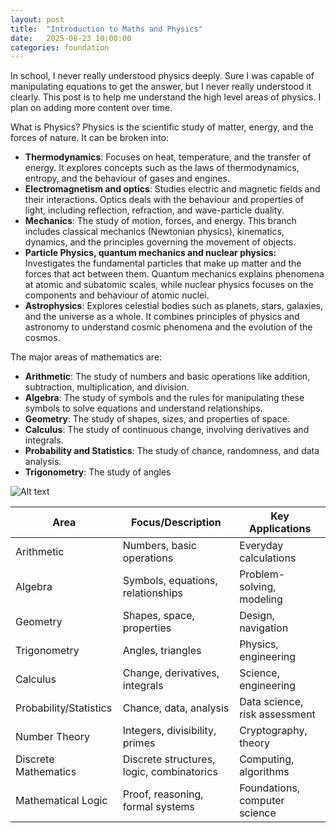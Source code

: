 ```yaml
---
layout: post
title:  "Introduction to Maths and Physics"
date:   2025-08-23 10:00:00
categories: foundation
---
```


In school, I never really understood physics deeply. Sure I was capable of manipulating equations to get the answer, but I never really understood it clearly.  This post is to help me understand the high level areas of physics. I plan on adding more content over time.

What is Physics? Physics is the scientific study of matter, energy, and the forces of nature. It can be broken into:
- **Thermodynamics**: Focuses on heat, temperature, and the transfer of energy. It explores concepts such as the laws of thermodynamics, entropy, and the behaviour of gases and engines.
- **Electromagnetism and optics**: Studies electric and magnetic fields and their interactions. Optics deals with the behaviour and properties of light, including reflection, refraction, and wave-particle duality.
- **Mechanics**: The study of motion, forces, and energy. This branch includes classical mechanics (Newtonian physics), kinematics, dynamics, and the principles governing the movement of objects.
- **Particle Physics, quantum mechanics and nuclear physics:** Investigates the fundamental particles that make up matter and the forces that act between them. Quantum mechanics explains phenomena at atomic and subatomic scales, while nuclear physics focuses on the components and behaviour of atomic nuclei.
- **Astrophysics**: Explores celestial bodies such as planets, stars, galaxies, and the universe as a whole. It combines principles of physics and astronomy to understand cosmic phenomena and the evolution of the cosmos.


The major areas of mathematics are:
- **Arithmetic**: The study of numbers and basic operations like addition, subtraction, multiplication, and division.
- **Algebra**: The study of symbols and the rules for manipulating these symbols to solve equations and understand relationships.
- **Geometry**: The study of shapes, sizes, and properties of space.
- **Calculus**: The study of continuous change, involving derivatives and integrals.
- **Probability and Statistics**: The study of chance, randomness, and data analysis.
- **Trigonometry**: The study of angles


<img src="/assets/maths.png" alt="Alt text" style="max-width: 100%; height: auto;" />    

| Area                  | Focus/Description                                   | Key Applications                  |
|-----------------------|-----------------------------------------------------|-----------------------------------|
| Arithmetic            | Numbers, basic operations                           | Everyday calculations             |
| Algebra               | Symbols, equations, relationships                   | Problem-solving, modeling         |
| Geometry              | Shapes, space, properties                           | Design, navigation                |
| Trigonometry          | Angles, triangles                                   | Physics, engineering              |
| Calculus              | Change, derivatives, integrals                      | Science, engineering              |
| Probability/Statistics| Chance, data, analysis                              | Data science, risk assessment     |
| Number Theory         | Integers, divisibility, primes                      | Cryptography, theory              |
| Discrete Mathematics  | Discrete structures, logic, combinatorics           | Computing, algorithms             |
| Mathematical Logic    | Proof, reasoning, formal systems                    | Foundations, computer science     |

